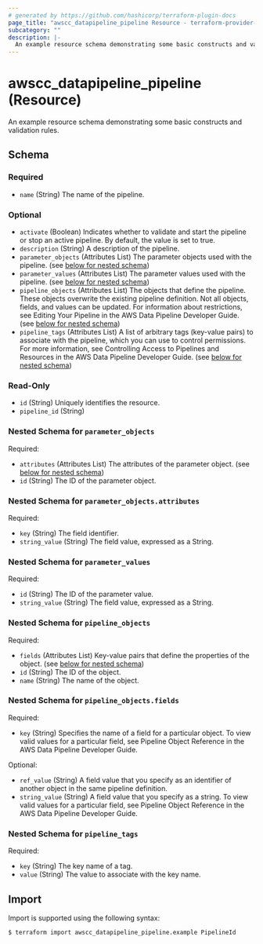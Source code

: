 ```yaml
---
# generated by https://github.com/hashicorp/terraform-plugin-docs
page_title: "awscc_datapipeline_pipeline Resource - terraform-provider-awscc"
subcategory: ""
description: |-
  An example resource schema demonstrating some basic constructs and validation rules.
---
```


# awscc_datapipeline_pipeline (Resource)

An example resource schema demonstrating some basic constructs and validation rules.



<!-- schema generated by tfplugindocs -->
## Schema

### Required

- `name` (String) The name of the pipeline.

### Optional

- `activate` (Boolean) Indicates whether to validate and start the pipeline or stop an active pipeline. By default, the value is set to true.
- `description` (String) A description of the pipeline.
- `parameter_objects` (Attributes List) The parameter objects used with the pipeline. (see [below for nested schema](#nestedatt--parameter_objects))
- `parameter_values` (Attributes List) The parameter values used with the pipeline. (see [below for nested schema](#nestedatt--parameter_values))
- `pipeline_objects` (Attributes List) The objects that define the pipeline. These objects overwrite the existing pipeline definition. Not all objects, fields, and values can be updated. For information about restrictions, see Editing Your Pipeline in the AWS Data Pipeline Developer Guide. (see [below for nested schema](#nestedatt--pipeline_objects))
- `pipeline_tags` (Attributes List) A list of arbitrary tags (key-value pairs) to associate with the pipeline, which you can use to control permissions. For more information, see Controlling Access to Pipelines and Resources in the AWS Data Pipeline Developer Guide. (see [below for nested schema](#nestedatt--pipeline_tags))

### Read-Only

- `id` (String) Uniquely identifies the resource.
- `pipeline_id` (String)

<a id="nestedatt--parameter_objects"></a>
### Nested Schema for `parameter_objects`

Required:

- `attributes` (Attributes List) The attributes of the parameter object. (see [below for nested schema](#nestedatt--parameter_objects--attributes))
- `id` (String) The ID of the parameter object.

<a id="nestedatt--parameter_objects--attributes"></a>
### Nested Schema for `parameter_objects.attributes`

Required:

- `key` (String) The field identifier.
- `string_value` (String) The field value, expressed as a String.



<a id="nestedatt--parameter_values"></a>
### Nested Schema for `parameter_values`

Required:

- `id` (String) The ID of the parameter value.
- `string_value` (String) The field value, expressed as a String.


<a id="nestedatt--pipeline_objects"></a>
### Nested Schema for `pipeline_objects`

Required:

- `fields` (Attributes List) Key-value pairs that define the properties of the object. (see [below for nested schema](#nestedatt--pipeline_objects--fields))
- `id` (String) The ID of the object.
- `name` (String) The name of the object.

<a id="nestedatt--pipeline_objects--fields"></a>
### Nested Schema for `pipeline_objects.fields`

Required:

- `key` (String) Specifies the name of a field for a particular object. To view valid values for a particular field, see Pipeline Object Reference in the AWS Data Pipeline Developer Guide.

Optional:

- `ref_value` (String) A field value that you specify as an identifier of another object in the same pipeline definition.
- `string_value` (String) A field value that you specify as a string. To view valid values for a particular field, see Pipeline Object Reference in the AWS Data Pipeline Developer Guide.



<a id="nestedatt--pipeline_tags"></a>
### Nested Schema for `pipeline_tags`

Required:

- `key` (String) The key name of a tag.
- `value` (String) The value to associate with the key name.

## Import

Import is supported using the following syntax:

```shell
$ terraform import awscc_datapipeline_pipeline.example PipelineId
```
